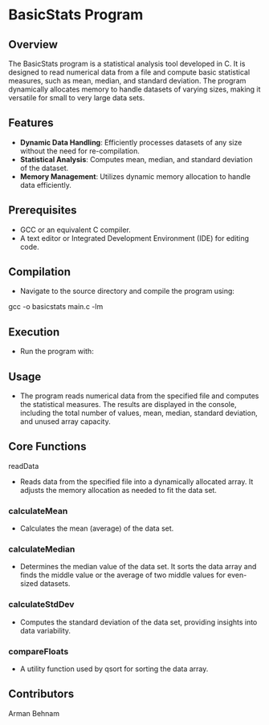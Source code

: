 # BasicStats Program

## Overview
The BasicStats program is a statistical analysis tool developed in C. It is designed to read numerical data from a file and compute basic statistical measures, such as mean, median, and standard deviation. The program dynamically allocates memory to handle datasets of varying sizes, making it versatile for small to very large data sets.

## Features
- **Dynamic Data Handling**: Efficiently processes datasets of any size without the need for re-compilation.
- **Statistical Analysis**: Computes mean, median, and standard deviation of the dataset.
- **Memory Management**: Utilizes dynamic memory allocation to handle data efficiently.

## Prerequisites
- GCC or an equivalent C compiler.
- A text editor or Integrated Development Environment (IDE) for editing code.

## Compilation
- Navigate to the source directory and compile the program using:

gcc -o basicstats main.c -lm

## Execution
- Run the program with:

## Usage
- The program reads numerical data from the specified file and computes the statistical measures. The results are displayed in the console, including the total number of values, mean, median, standard deviation, and unused array capacity.

## Core Functions
readData
- Reads data from the specified file into a dynamically allocated array. It adjusts the memory allocation as needed to fit the data set.

### calculateMean
- Calculates the mean (average) of the data set.

### calculateMedian
- Determines the median value of the data set. It sorts the data array and finds the middle value or the average of two middle values for even-sized datasets.

### calculateStdDev
- Computes the standard deviation of the data set, providing insights into data variability.

### compareFloats
- A utility function used by qsort for sorting the data array.

## Contributors
Arman Behnam
